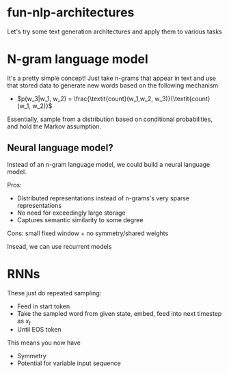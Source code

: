# fun-nlp-architectures

Let's try some text generation architectures and apply them to various tasks

# N-gram language model
It's a pretty simple concept! Just take n-grams that appear in text and use that stored data to generate new words based on the following mechanism
- $p(w_3|w_1, w_2) = \frac{\textit{count}(w_1,w_2, w_3)}{\textit{count}(w_1, w_2)}$

Essentially, sample from a distribution based on conditional probabilities, and hold the Markov assumption.


## Neural language model?
Instead of an n-gram language model, we could build a neural language model. 

Pros:
- Distributed representations instead of n-grams's very sparse representations
- No need for exceedingly large storage
- Captures semantic similarity to some degree

Cons: small fixed window + no symmetry/shared weights

Insead, we can use recurrent models

# RNNs
These just do repeated sampling:
- Feed in start token
- Take the sampled word from given state, embed, feed into next timestep as $x_t$ 
- Until EOS token

This means you now have
- Symmetry
- Potential for variable input sequence 

